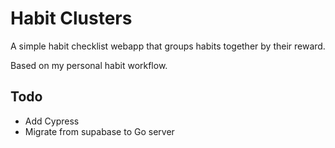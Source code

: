 # Habit Clusters

A simple habit checklist webapp that groups habits together by their reward.

Based on my personal habit workflow.

## Todo

- Add Cypress
- Migrate from supabase to Go server
